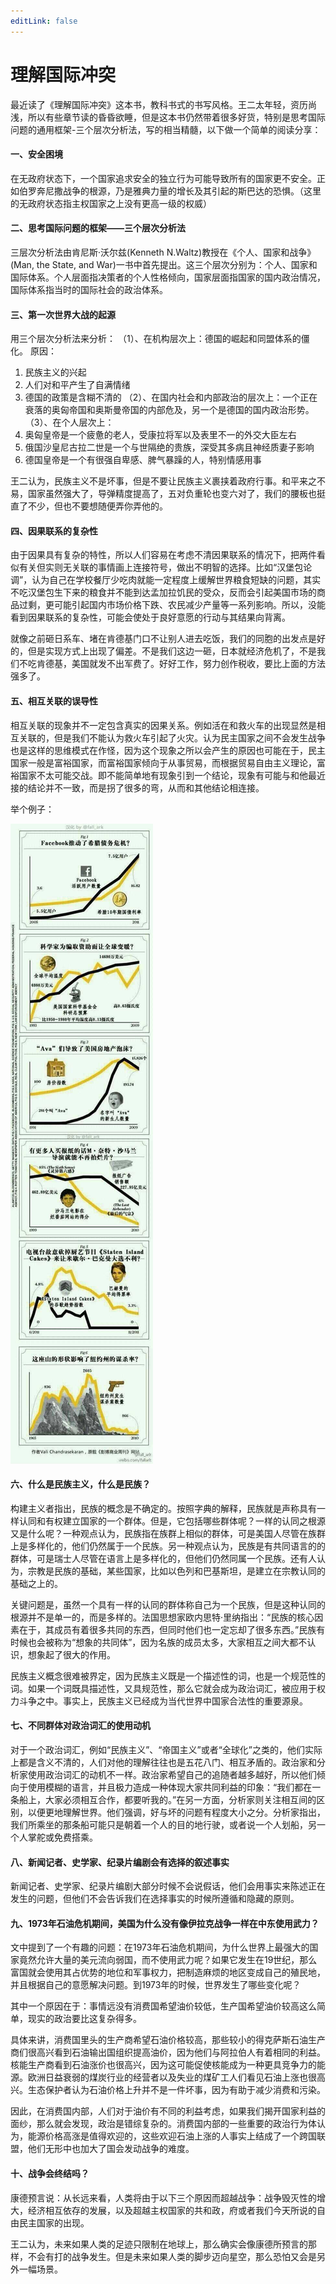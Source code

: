 ```yaml
---
editLink: false
---
```


# 理解国际冲突

最近读了《理解国际冲突》这本书，教科书式的书写风格。王二太年轻，资历尚浅，所以有些章节读的昏昏欲睡，但是这本书仍然带着很多好货，特别是思考国际问题的通用框架-三个层次分析法，写的相当精髓，以下做一个简单的阅读分享：

#### 一、安全困境

在无政府状态下，一个国家追求安全的独立行为可能导致所有的国家更不安全。正如伯罗奔尼撒战争的根源，乃是雅典力量的增长及其引起的斯巴达的恐惧。（这里的无政府状态指主权国家之上没有更高一级的权威）

#### 二、思考国际问题的框架——三个层次分析法

三层次分析法由肯尼斯·沃尔兹(Kenneth N.Waltz)教授在《个人、国家和战争》(Man, the State, and War)一书中首先提出。这三个层次分别为：个人、国家和国际体系。个人层面指决策者的个人性格倾向，国家层面指国家的国内政治情况，国际体系指当时的国际社会的政治体系。

#### 三、第一次世界大战的起源

用三个层次分析法来分析：
（1）、在机构层次上：德国的崛起和同盟体系的僵化。
原因：
1.	民族主义的兴起
2.	人们对和平产生了自满情绪
3.	德国的政策是含糊不清的
（2）、在国内社会和内部政治的层次上：一个正在衰落的奥匈帝国和奥斯曼帝国的内部危及，另一个是德国的国内政治形势。
（3）、在个人层次上：
1. 奥匈皇帝是一个疲惫的老人，受康拉将军以及表里不一的外交大臣左右
2. 俄国沙皇尼古拉二世是一个与世隔绝的贵族，深受其多病且神经质妻子影响
3. 德国皇帝是一个有很强自卑感、脾气暴躁的人，特别情感用事

王二认为，民族主义不是坏事，但是不要让民族主义裹挟着政府行事。和平来之不易，国家虽然强大了，导弹精度提高了，五对负重轮也变六对了，我们的腰板也挺直了不少，但也不要想随便弄你弄他的。

#### 四、因果联系的复杂性

由于因果具有复杂的特性，所以人们容易在考虑不清因果联系的情况下，把两件看似有关但实则无关联的事情画上连接符号，做出不明智的选择。比如“汉堡包论调”，认为自己在学校餐厅少吃肉就能一定程度上缓解世界粮食短缺的问题，其实不吃汉堡包生下来的粮食并不能到达孟加拉饥民的受众，反而会引起美国市场的商品过剩，更可能引起国内市场价格下跌、农民减少产量等一系列影响。所以，没能看到因果联系的复杂性，可能会使处于良好意愿的行动与其结果向背离。

就像之前砸日系车、堵在肯德基门口不让别人进去吃饭，我们的同胞的出发点是好的，但是实现方式上出现了偏差。不是我们这边一砸，日本就经济危机了，不是我们不吃肯德基，美国就发不出军费了。好好工作，努力创作税收，要比上面的方法强多了。

#### 五、相互关联的误导性

相互关联的现象并不一定包含真实的因果关系。例如活在和救火车的出现显然是相互关联的，但是我们不能认为救火车引起了火灾。认为民主国家之间不会发生战争也是这样的思维模式在作怪，因为这个现象之所以会产生的原因也可能在于，民主国家一般是富裕国家，而富裕国家倾向于从事贸易，而根据贸易自由主义理论，富裕国家不太可能交战。即不能简单地有现象引到一个结论，现象有可能与和他最近接的结论并不一致，而是拐了很多的弯，从而和其他结论相连接。

举个例子：

![Alt text](https://github.com/WangYuLue/pic_of_blog/blob/master/1712/1.jpg?raw=true)



#### 六、什么是民族主义，什么是民族？

构建主义者指出，民族的概念是不确定的。按照字典的解释，民族就是声称具有一样认同和有权建立国家的一个群体。但是，它包括哪些群体呢？一样的认同之根源又是什么呢？一种观点认为，民族指在族群上相似的群体，可是美国人尽管在族群上是多样化的，他们仍然属于一个民族。另一种观点认为，民族是有共同语言的的群体，可是瑞士人尽管在语言上是多样化的，但他们仍然同属一个民族。还有人认为，宗教是民族的基础，某些国家，比如以色列和巴基斯坦，是建立在宗教认同的基础之上的。

关键问题是，虽然一个具有一样的认同的群体称自己为一个民族，但是这种认同的根源并不是单一的，而是多样的。法国思想家欧内思特·里纳指出：“民族的核心因素在于，其成员有着很多共同的东西，但同时他们也一定忘却了很多东西。”民族有时候也会被称为“想象的共同体”，因为名族的成员太多，大家相互之间大都不认识，想象起了很大的作用。

民族主义概念很难被界定，因为民族主义既是一个描述性的词，也是一个规范性的词。如果一个词既具描述性，又具规范性，那么它就会成为政治词汇，被应用于权力斗争之中。事实上，民族主义已经成为当代世界中国家合法性的重要源泉。

#### 七、不同群体对政治词汇的使用动机

对于一个政治词汇，例如“民族主义”、“帝国主义”或者“全球化”之类的，他们实际上都是含义不清的，人们对他的理解往往也是五花八门、相互矛盾的。政治家和分析家使用政治词汇的动机不一样。政治家希望自己的追随者越多越好，所以他们倾向于使用模糊的语言，并且极力造成一种体现大家共同利益的印象：“我们都在一条船上，大家必须相互合作，都要听我的。”在另一方面，分析家则关注相互间的区别，以便更地理解世界。他们强调，好与坏的问题有程度大小之分。分析家指出，我们所乘坐的那条船可能只是朝着一个人的目的地行驶，或者说一个人划船，另一个人掌舵或免费搭乘。

#### 八、新闻记者、史学家、纪录片编剧会有选择的叙述事实

新闻记者、史学家、纪录片编剧大部分时候不会说假话，他们会用事实来陈述正在发生的问题，但他们不会告诉我们在选择事实的时候所遵循和隐藏的原则。

#### 九、1973年石油危机期间，美国为什么没有像伊拉克战争一样在中东使用武力？

文中提到了一个有趣的问题：在1973年石油危机期间，为什么世界上最强大的国家竟然允许大量的美元流向弱国，而不使用武力呢？如果它发生在19世纪，那么富国就会使用其占优势的地位和军事权力，把制造麻烦的地区变成自己的殖民地，并且根据自己的意愿解决问题。到1973年的时候，世界发生了哪些变化呢？

其中一个原因在于：事情远没有消费国希望油价较低，生产国希望油价较高这么简单，现实的政治要比这复杂得多。

具体来讲，消费国里头的生产商希望石油价格较高，那些较小的得克萨斯石油生产商们很高兴看到石油输出国组织提高油价，因为他们与阿拉伯人有着相同的利益。核能生产商看到石油涨价也很高兴，因为这可能促使核能成为一种更具竞争力的能源。欧洲日益衰弱的煤炭行业的经营者以及失业的煤矿工人们看见石油上涨也很高兴。生态保护者认为石油价格上升并不是一件坏事，因为有助于减少消费和污染。

因此，在消费国内部，人们对于油价有不同的利益考虑，如果我们揭开国家利益的面纱，那么就会发现，政治是错综复杂的。消费国内部的一些重要的政治行为体认为，能源价格高涨是值得欢迎的，这些欢迎石油上涨的人事实上结成了一个跨国联盟，他们无形中也加大了国会发动战争的难度。

#### 十、战争会终结吗？

康德预言说：从长远来看，人类将由于以下三个原因而超越战争：战争毁灭性的增大，经济相互依存的发展，以及超越主权国家的共和政，府或者我们今天所说的自由民主国家的出现。

王二认为，未来如果人类的足迹只限制在地球上，那么确实会像康德所预言的那样，不会有打的战争发生。但是未来如果人类的脚步迈向星空，那么恐怕又会是另外一幅场景。